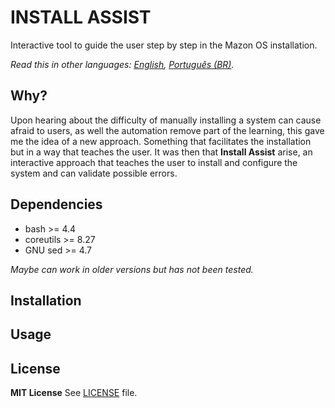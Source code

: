 INSTALL ASSIST
======
Interactive tool to guide the user step by step in the Mazon OS installation.

*Read this in other languages: [English](README.md), [Português (BR)](README.pt-BR.md).*

Why?
------
Upon hearing about the difficulty of manually installing a system can cause afraid to users, as well the automation remove part of the learning, this gave me the idea of a new approach. Something that facilitates the installation but in a way that teaches the user. It was then that **Install Assist** arise, an interactive approach that teaches the user to install and configure the system and can validate possible errors.

Dependencies
------
- bash >= 4.4
- coreutils >= 8.27
- GNU sed >= 4.7

*Maybe can work in older versions but has not been tested.*

Installation
------

Usage
------

License
------
**MIT License**
See [LICENSE](LICENSE) file.
